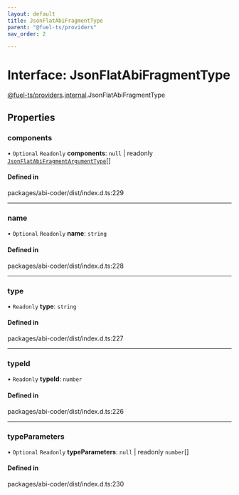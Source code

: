 ```yaml
---
layout: default
title: JsonFlatAbiFragmentType
parent: "@fuel-ts/providers"
nav_order: 2

---
```


# Interface: JsonFlatAbiFragmentType

[@fuel-ts/providers](../index.md).[internal](../namespaces/internal.md).JsonFlatAbiFragmentType

## Properties

### components

• `Optional` `Readonly` **components**: ``null`` \| readonly [`JsonFlatAbiFragmentArgumentType`](internal-JsonFlatAbiFragmentArgumentType.md)[]

#### Defined in

packages/abi-coder/dist/index.d.ts:229

___

### name

• `Optional` `Readonly` **name**: `string`

#### Defined in

packages/abi-coder/dist/index.d.ts:228

___

### type

• `Readonly` **type**: `string`

#### Defined in

packages/abi-coder/dist/index.d.ts:227

___

### typeId

• `Readonly` **typeId**: `number`

#### Defined in

packages/abi-coder/dist/index.d.ts:226

___

### typeParameters

• `Optional` `Readonly` **typeParameters**: ``null`` \| readonly `number`[]

#### Defined in

packages/abi-coder/dist/index.d.ts:230
